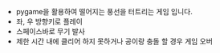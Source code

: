 * pygame을 활용하여 떨어지는 풍선을 터트리는 게임 입니다.<br/>
* 좌, 우 방향키로 플레이<br/>
* 스페이스바로 무기 발사<br/>
* 제한 시간 내에 클리어 하지 못하거나 공이랑 충돌 할 경우 게임 오버<br/>
